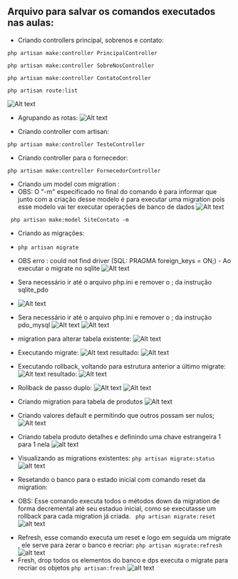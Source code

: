 ## Arquivo para salvar os comandos executados nas aulas:

* Criando controllers principal, sobrenos e contato:
```
php artisan make:controller PrincipalController
```
```
php artisan make:controller SobreNosController
```
```
php artisan make:controller ContatoController
```
```
php artisan route:list
```
![Alt text](image.png)

* Agrupando as rotas:
![Alt text](image-1.png)

* Criando controller com artisan:
```
php artisan make:controller TesteController
```
* Criando controller para o fornecedor:
```
php artisan make:controller FornecedorController
```
* Criando um model com migration :
* OBS: O "-m" especificado no final do comando é para informar que junto com a criação desse modelo é para executar uma migration
pois esse modelo vai ter executar operações de banco de dados
![Alt text](image-2.png)
```
 php artisan make:model SiteContato -m
```
* Criando as migrações:
* ```php artisan migrate```
* OBS erro :  could not find driver (SQL: PRAGMA foreign_keys = ON;) - Ao executar o migrate no sqlite
![Alt text](image-3.png)
* Sera necessário ir até o arquivo php.ini e remover o ; da instrução  sqlite_pdo
* ![Alt text](image-4.png)
* Sera necessário ir até o arquivo php.ini e remover o ; da instrução  pdo_mysql
![Alt text](image-5.png)
![Alt text](image-6.png)
* migration para alterar tabela existente:
![Alt text](image-7.png)
* Executando migrate:
![Alt text](image-8.png)
resultado:
![Alt text](image-9.png)
* Executando rollback, voltando para estrutura anterior a último migrate:
![Alt text](image-10.png)
resultado:
![Alt text](image-11.png)

* Rollback de passo duplo:
![Alt text](image-12.png)
![Alt text](image-13.png)

* Criando migration para tabela de produtos
![Alt text](image-14.png)

* Criando valores default e permitindo que outros possam ser nulos;
![Alt text](image-15.png)

* Criando tabela produto detalhes e definindo uma chave estrangeira 1 para 1 nela
![alt text](image-16.png)

* Visualizando as migrations existentes:
```php artisan migrate:status```
![alt text](image-17.png)

* Resetando o banco para o estado inicial com comando reset da migration:
- OBS: Esse comando executa todos o métodos down da migration de forma decremental até seu estaduo inicial, como se executasse um rollback para cada migration já criada.
``` php artisan migrate:reset```
![alt text](image-18.png)

* Refresh, esse comando executa um reset e logo em seguida um migrate , ele serve para zerar o banco e recriar:
```php artisan migrate:refresh```
![alt text](image-19.png)
* Fresh, drop todos os elementos do banco e dps executa o migrate para recriar os objetos
```php artisan:fresh```
![alt text](image-20.png)